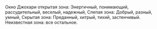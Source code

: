Окно Джохари
открытая зона: Энергичный, понимающий, рассудительный, веселый, надежный,
Слепая зона: Добрый, разный, умный, 
Скрытая зона: Преданный, хитрый, тихий, застенчивый.
Неизвестная зона: все остальное.


